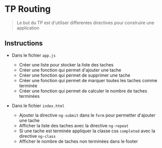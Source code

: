 # TP Routing
> Le but du TP est d'utiliser differentes directives pour construire une application

## Instructions

- Dans le fichier `app.js`
  - Créer une liste pour stocker la liste des taches
  - Créer une fonction qui permet d'ajouter une tache
  - Créer une fonction qui permet de supprimer une tache
  - Créer une fonction qui permet de marquer toutes les taches comme terminée
  - Créer une fonction qui permet de calculer le nombre de taches terminées
  
- Dans le fichier `index.html`
  - Ajouter la directive `ng-submit` dans le `form` pour permetter d'ajouter une tache
  - Afficher la liste des taches avec la directive `ng-repeat`
  - Si une tache est terminée appliquer la classe css `completed` avec la directive `ng-class`
  - Afficher le nombre de taches non terminées dans le footer